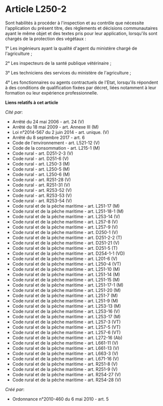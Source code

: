 # Article L250-2

Sont habilités à procéder à l'inspection et au contrôle que nécessite l'application du présent titre, des règlements et
décisions communautaires ayant le même objet et des textes pris pour leur application, lorsqu'ils sont chargés de la
protection des végétaux : 

1° Les ingénieurs ayant la qualité d'agent du ministère chargé de l'agriculture ; 

2° Les inspecteurs de la santé publique vétérinaire ; 

3° Les techniciens des services du ministère de l'agriculture ; 

4° Les fonctionnaires ou agents contractuels de l'Etat, lorsqu'ils répondent à des conditions de qualification fixées par
décret, liées notamment à leur formation ou leur expérience professionnelle.

**Liens relatifs à cet article**

_Cité par_:

  - Arrêté du 24 mai 2006 - art. 24 (V)
  - Arrêté du 18 mai 2009 - art. Annexe III (M)
  - Loi n°2014-567 du 2 juin 2014 - art. unique. (V)
  - Arrêté du 8 septembre 2017 - art. 6
  - Code de l'environnement - art. L521-12 (V)
  - Code de la consommation - art. L215-1 (M)
  - Code rural - art. D251-2-3 (V)
  - Code rural - art. D251-6 (V)
  - Code rural - art. L250-3 (M)
  - Code rural - art. L250-5 (M)
  - Code rural - art. L250-6 (M)
  - Code rural - art. R251-28 (V)
  - Code rural - art. R251-31 (V)
  - Code rural - art. R253-52 (V)
  - Code rural - art. R253-53 (V)
  - Code rural - art. R253-54 (V)
  - Code rural et  de la pêche maritime - art. L251-17 (M)
  - Code rural et  de la pêche maritime - art. L251-18-1 (M)
  - Code rural et  de la pêche maritime - art. L253-14 (V)
  - Code rural et  de la pêche maritime - art. L257-8 (V)
  - Code rural et  de la pêche maritime - art. L257-9 (V)
  - Code rural et de la pêche maritime - art. D250-1 (V)
  - Code rural et de la pêche maritime - art. D251-2-2 (T)
  - Code rural et de la pêche maritime - art. D251-21 (V)
  - Code rural et de la pêche maritime - art. D251-5 (T)
  - Code rural et de la pêche maritime - art. D254-1-1 (VD)
  - Code rural et de la pêche maritime - art. L201-6 (V)
  - Code rural et de la pêche maritime - art. L250-4 (VT)
  - Code rural et de la pêche maritime - art. L251-10 (M)
  - Code rural et de la pêche maritime - art. L251-14 (M)
  - Code rural et de la pêche maritime - art. L251-15 (M)
  - Code rural et de la pêche maritime - art. L251-17-1 (M)
  - Code rural et de la pêche maritime - art. L251-20 (M)
  - Code rural et de la pêche maritime - art. L251-7 (M)
  - Code rural et de la pêche maritime - art. L251-9 (M)
  - Code rural et de la pêche maritime - art. L253-13 (M)
  - Code rural et de la pêche maritime - art. L253-16 (V)
  - Code rural et de la pêche maritime - art. L253-17 (M)
  - Code rural et de la pêche maritime - art. L257-3 (VT)
  - Code rural et de la pêche maritime - art. L257-5 (VT)
  - Code rural et de la pêche maritime - art. L257-6 (VT)
  - Code rural et de la pêche maritime - art. L272-16 (Ab)
  - Code rural et de la pêche maritime - art. L661-11 (V)
  - Code rural et de la pêche maritime - art. L661-13 (V)
  - Code rural et de la pêche maritime - art. L663-3 (V)
  - Code rural et de la pêche maritime - art. L671-16 (V)
  - Code rural et de la pêche maritime - art. R251-8 (V)
  - Code rural et de la pêche maritime - art. R251-9 (V)
  - Code rural et de la pêche maritime - art. R254-27 (V)
  - Code rural et de la pêche maritime - art. R254-28 (V)

_Créé par_:

  - Ordonnance n°2010-460 du 6 mai 2010 - art. 5
